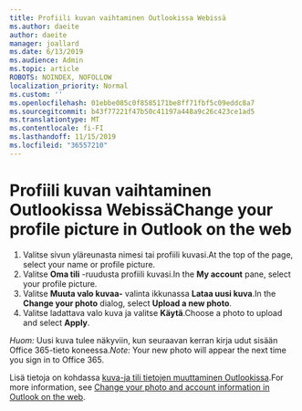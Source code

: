 ```yaml
---
title: Profiili kuvan vaihtaminen Outlookissa Webissä
ms.author: daeite
author: daeite
manager: joallard
ms.date: 6/13/2019
ms.audience: Admin
ms.topic: article
ROBOTS: NOINDEX, NOFOLLOW
localization_priority: Normal
ms.custom: ''
ms.openlocfilehash: 01ebbe085c0f8585171be8ff71fbf5c09eddc8a7
ms.sourcegitcommit: b43f77221f47b50c41197a448a9c26c423ce1ad5
ms.translationtype: MT
ms.contentlocale: fi-FI
ms.lasthandoff: 11/15/2019
ms.locfileid: "36557210"
---
```

# <a name="change-your-profile-picture-in-outlook-on-the-web"></a><span data-ttu-id="2bbf9-102">Profiili kuvan vaihtaminen Outlookissa Webissä</span><span class="sxs-lookup"><span data-stu-id="2bbf9-102">Change your profile picture in Outlook on the web</span></span>

1. <span data-ttu-id="2bbf9-103">Valitse sivun yläreunasta nimesi tai profiili kuvasi.</span><span class="sxs-lookup"><span data-stu-id="2bbf9-103">At the top of the page, select your name or profile picture.</span></span>
1. <span data-ttu-id="2bbf9-104">Valitse **Oma tili** -ruudusta profiili kuvasi.</span><span class="sxs-lookup"><span data-stu-id="2bbf9-104">In the **My account** pane, select your profile picture.</span></span>
1. <span data-ttu-id="2bbf9-105">Valitse **Muuta valo kuvaa-** valinta ikkunassa **Lataa uusi kuva**.</span><span class="sxs-lookup"><span data-stu-id="2bbf9-105">In the **Change your photo** dialog, select **Upload a new photo**.</span></span>
1. <span data-ttu-id="2bbf9-106">Valitse ladattava valo kuva ja valitse **Käytä**.</span><span class="sxs-lookup"><span data-stu-id="2bbf9-106">Choose a photo to upload and select **Apply**.</span></span>

<span data-ttu-id="2bbf9-107">*Huom:* Uusi kuva tulee näkyviin, kun seuraavan kerran kirja udut sisään Office 365-tieto koneessa.</span><span class="sxs-lookup"><span data-stu-id="2bbf9-107">*Note:* Your new photo will appear the next time you sign in to Office 365.</span></span>

<span data-ttu-id="2bbf9-108">Lisä tietoja on kohdassa [kuva-ja tili tietojen muuttaminen Outlookissa](https://support.office.com/article/b2dbb289-851d-4bed-93c3-3e136f5659ec).</span><span class="sxs-lookup"><span data-stu-id="2bbf9-108">For more information, see [Change your photo and account information in Outlook on the web](https://support.office.com/article/b2dbb289-851d-4bed-93c3-3e136f5659ec).</span></span>